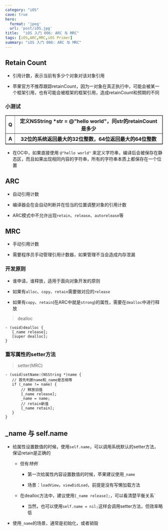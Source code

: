 ```yaml
---
category: "iOS"
cave: true
hero:
  format: 'jpeg'
  url: 'post/iOS.jpg'
title:  "iOS 入门 006: ARC 与 MRC"
tags: [iOS,ARC,MRC,iOS Primer]
summary: "iOS 入门 006: ARC 与 MRC"
---
```

## Retain Count

* 引用计数，表示当前有多少个对象对该对象引用

* 苹果官方不推荐跟踪retainCount，因为一对象在真正执行中，可能会被某一个框架引用，也有可能会被框架的框架引用，造成retainCount和预期的不同

### 小测试

<table border="1" class="table table-bordered table-striped table-condensed">
<tr>
<th>Q</th>
<th>定义NSString *str = @"hello world"，问str的retainCount是多少</th>
</tr>
<tr>
<th>A</th>
<th>32位的系统返回最大的32位整数，64位返回最大的64位整数</th>
</tr>
</table>

* 在OC中，如果直接使用 `@"hello world"` 来定义字符串，编译后会被保存在静态区，而且如果出现相同内容的字符串，所有的字符串本质上都保存在一个位置

## ARC

* 自动引用计数

* 编译器会在会自动判断并在恰当的位置调整对象的引用计数

* ARC模式中不允许出现`retain`、`release`、`autorelease`等

## MRC

* 手动引用计数

* 需要程序员手动管理引用计数器，如果管理不当会造成内存泄漏

### 开发原则

* 谁申请，谁释放，适用于面向对象开发的原则

* 如果有`alloc`、`copy`、`retain`需要做对应的`release`

* 如果有`copy`、`retain`(在ARC中就是`strong`)的属性，需要在`dealloc`中进行释放

> dealloc

```objc
- (void)dealloc {
   [_name release];
   [super dealloc];
}
```

### 重写属性的setter方法

> setter(MRC)

```objc
- (void)setName:(NSString *)name {
   // 首先判断name和_name是否相等
   if (_name != name) {
       // 释放旧值
       [_name release];
       _name = name;
       // retain新值
       [_name retain];
   }
}
```

## _name 与 self.name

* 给属性设置数值的时候，使用`self.name`，可以调用系统默认的setter方法，保证retain是正确的

	* 但有*特例*

		* 第一次给属性内容设置数值的时候，苹果建议使用`_name`

		* 场景：`loadView`，`viewDidLoad`，前提是没有写懒加载方法

	* 在dealloc方法中，建议使用`[_name release];`，可以看清楚平衡关系`

		* 当然，也可以使用`self.name = nil;`这样会调用setter方法，但效率略低

* 使用`_name`的场景，通常是初始化，或者销毁



